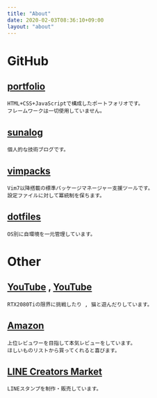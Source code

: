 ```yaml
---
title: "About"
date: 2020-02-03T08:36:10+09:00
layout: "about"
---
```


# GitHub
## [portfolio](https://ghsable.github.io)
```
HTML+CSS+JavaScriptで構成したポートフォリオです。
フレームワークは一切使用していません。
```

## [sunalog](https://ghsable.github.io/sunalog)
```
個人的な技術ブログです。
```

## [vimpacks](https://ghsable.github.io/vimpacks)
```
Vim7以降搭載の標準パッケージマネージャー支援ツールです。
設定ファイルに対して冪統制を保ちます。
```

## [dotfiles](https://ghsable.github.io/dotfiles)
```
OS別に自環境を一元管理しています。
```

# Other
## [YouTube](https://youtube.com/user/SunaTune) , [YouTube](https://www.youtube.com/channel/UCZ6aj_JfxKjkaV8BLGw3WBw)
```
RTX2080Tiの限界に挑戦したり , 猫と遊んだりしています。
```

## [Amazon](https://www.amazon.co.jp/gp/profile/amzn1.account.AGWZCJTUD6SUXZY2BMMLHER3THKQ/ref=cm_cr_getr_d_gw_btm?ie=UTF8)
```
上位レビュワーを目指して本気レビューをしています。
ほしいものリストから買ってくれると喜びます。
```

## [LINE Creators Market](https://store.line.me/stickershop/author/1226923)
```
LINEスタンプを制作・販売しています。
```


